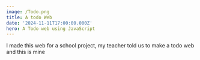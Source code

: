 ```yaml
---
image: /Todo.png
title: A todo Web
date: '2024-11-11T17:00:00.000Z'
hero: A Todo web using JavaScript
---
```



I made this web for a school project, my teacher told us to make a todo web and this is mine 
